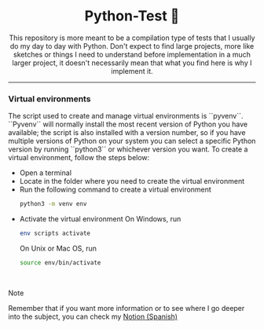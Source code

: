 <h1 align="center"> Python-Test 🐍 </h1>
<p align="center">
This repository is more meant to be a compilation type of tests that I usually do my day to day with Python. Don't expect to find large projects, more like sketches or things I need to understand before implementation in a much larger project, it doesn't necessarily mean that what you find here is why I implement it.
</p>

------

<h3 align="left">Virtual environments</h3>
The script used to create and manage virtual environments is ``pyvenv``.
``Pyvenv`` will normally install the most recent version of Python you have available; the script is also installed with a version number, so if you have multiple versions of Python on your system you can select a specific Python version by running ``python3`` or whichever version you want.
To create a virtual environment, follow the steps below:

* Open a terminal
* Locate in the folder where you need to create the virtual environment
* Run the following command to create a virtual environment
  ```bash
  python3 -m venv env
  ```
* Activate the virtual environment
  On Windows, run 
  ```bash
  env scripts activate
  ```
  On Unix or Mac OS, run 
  ```bash
  source env/bin/activate
  ```
<br>

> [!NOTE]
> Remember that if you want more information or to see where I go deeper into the subject, you can check my [Notion (Spanish)](https://www.notion.so/PYTHON-f6ee73edc738452c93c872352d16d6a6?pvs=4)